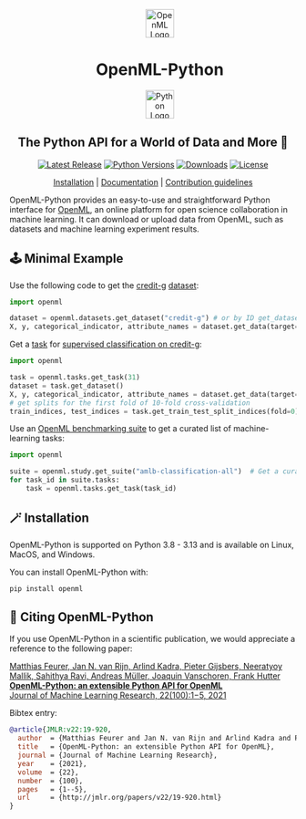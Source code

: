 

<div align="center">

<div id="user-content-toc">
  <ul align="center" style="list-style: none;">
    <summary>
      <img src="https://github.com/openml/openml.org/blob/master/app/public/static/svg/logo.svg" width="50" alt="OpenML Logo"/> 
      <h1>OpenML-Python</h1>
      <img src="https://github.com/openml/docs/blob/master/docs/img/python.png" width="50" alt="Python Logo"/>
    </summary>
  </ul>
</div>

## The Python API for a World of Data and More :dizzy:

[![Latest Release](https://img.shields.io/github/v/release/openml/openml-python)](https://github.com/openml/openml-python/releases)
[![Python Versions](https://img.shields.io/badge/python-3.8%20%7C%203.9%20%7C%203.10%20%7C%203.11%20%7C%203.12%20%7C%203.13-blue)](https://pypi.org/project/openml/)
[![Downloads](https://static.pepy.tech/badge/openml)](https://pepy.tech/project/openml)
[![License](https://img.shields.io/badge/License-BSD%203--Clause-blue.svg)](https://opensource.org/licenses/BSD-3-Clause)
<!-- Add green badges for CI and precommit -->

[Installation](https://openml.github.io/openml-python/main/#how-to-get-openml-for-python) | [Documentation](https://openml.github.io/openml-python) | [Contribution guidelines](https://github.com/openml/openml-python/blob/develop/CONTRIBUTING.md)
</div>

OpenML-Python provides an easy-to-use and straightforward Python interface for [OpenML](http://openml.org), an online platform for open science collaboration in machine learning.
It can download or upload data from OpenML, such as datasets and machine learning experiment results.

## :joystick: Minimal Example

Use the following code to get the [credit-g](https://www.openml.org/search?type=data&sort=runs&status=active&id=31) [dataset](https://docs.openml.org/concepts/data/):

```python
import openml

dataset = openml.datasets.get_dataset("credit-g") # or by ID get_dataset(31)
X, y, categorical_indicator, attribute_names = dataset.get_data(target="class")
```

Get a [task](https://docs.openml.org/concepts/tasks/) for [supervised classification on credit-g](https://www.openml.org/search?type=task&id=31&source_data.data_id=31):

```python
import openml

task = openml.tasks.get_task(31)
dataset = task.get_dataset()
X, y, categorical_indicator, attribute_names = dataset.get_data(target=task.target_name)
# get splits for the first fold of 10-fold cross-validation
train_indices, test_indices = task.get_train_test_split_indices(fold=0)
```

Use an [OpenML benchmarking suite](https://docs.openml.org/concepts/benchmarking/) to get a curated list of machine-learning tasks:
```python
import openml

suite = openml.study.get_suite("amlb-classification-all")  # Get a curated list of tasks for classification
for task_id in suite.tasks:
    task = openml.tasks.get_task(task_id)
```

## :magic_wand: Installation

OpenML-Python is supported on Python 3.8 - 3.13 and is available on Linux, MacOS, and Windows.

You can install OpenML-Python with:

```bash
pip install openml
```

## :page_facing_up: Citing OpenML-Python

If you use OpenML-Python in a scientific publication, we would appreciate a reference to the following paper:

[Matthias Feurer, Jan N. van Rijn, Arlind Kadra, Pieter Gijsbers, Neeratyoy Mallik, Sahithya Ravi, Andreas Müller, Joaquin Vanschoren, Frank Hutter<br/>
**OpenML-Python: an extensible Python API for OpenML**<br/>
Journal of Machine Learning Research, 22(100):1−5, 2021](https://www.jmlr.org/papers/v22/19-920.html)

Bibtex entry:
```bibtex
@article{JMLR:v22:19-920,
  author  = {Matthias Feurer and Jan N. van Rijn and Arlind Kadra and Pieter Gijsbers and Neeratyoy Mallik and Sahithya Ravi and Andreas Müller and Joaquin Vanschoren and Frank Hutter},
  title   = {OpenML-Python: an extensible Python API for OpenML},
  journal = {Journal of Machine Learning Research},
  year    = {2021},
  volume  = {22},
  number  = {100},
  pages   = {1--5},
  url     = {http://jmlr.org/papers/v22/19-920.html}
}
```
